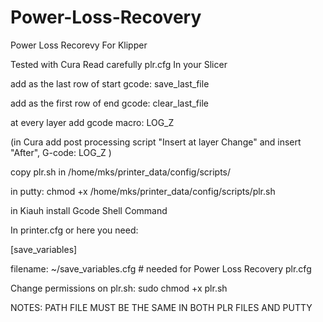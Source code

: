 # Power-Loss-Recovery
Power Loss Recorevy For Klipper

Tested with Cura
Read carefully plr.cfg
In your Slicer

add as the last row of start gcode: save_last_file

add as the first row of end gcode: clear_last_file

at every layer add gcode macro: LOG_Z

(in Cura add post processing script "Insert at layer Change" and insert "After", G-code: LOG_Z )

copy plr.sh in /home/mks/printer_data/config/scripts/ 

in putty: chmod +x /home/mks/printer_data/config/scripts/plr.sh

in Kiauh install Gcode Shell Command

In printer.cfg or here you need:

[save_variables]

filename: ~/save_variables.cfg # needed for Power Loss Recovery plr.cfg

Change permissions on plr.sh: sudo chmod +x plr.sh

NOTES: PATH FILE MUST BE THE SAME IN BOTH PLR FILES AND PUTTY
